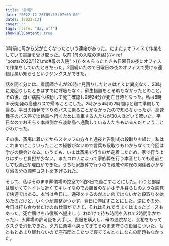 ```yaml
---
title: "訃報"
date: "2022-12-26T09:53:07+09:00"
dates: [2022/12]
cover: ""
tags: [life, "day off"]
showFullContent: true
---
```


0時前に母から父が亡くなったという連絡があった。たまたまオフィスで作業をしていて電話を受け取った。以前 [母の入院の連絡]({{< ref "posts/2022/1121.md#母の入院" >}}) をもらったときも日曜日の夜にオフィスで作業をしていたときだった。2回続いたので日曜日の夜のオフィスで受ける連絡は悪い知らせというジンクスができた。

話を聞く分には、看護師さんが20時に見回りしたときはとくに異変なく、23時に見回りしたときはすでに呼吸もなく、蘇生措置をとる暇もなかったとのこと。その後、母が病院へ移動して死亡確認し0時34分が死亡日時となった。私は6時35分始発の高速バスで帰ることにした。2時から4時の2時間ほど寝て準備して帰る。平日の始発で下りのバスに乗ることがなかったので知らなかったが、高速舞子のバス停で淡路島へ行くために乗車する人たちが30人ほどいて驚いた。平日なのでおそらく本州側から淡路島へ通勤している人たちもいるんだということがわかった。

その後、斎場に着いてからスタッフの方々と通夜と告別式の段取りを組む。私はこれまでにこういったことの経験がないので言葉も段取りもわからなくて今回は学びの機会となる。いうても、いまは斎場で行うのが定着したため、家で行うよりはずっと負担が少ない。またコロナによって家族葬を行う本音としても建前としても適正な理由ができた。うちも家族葬で行うので親戚や隣保の関係者がかなり減る分の調整コストを下げられた。

そして、私はそのまま葬儀場の控室で2泊3日で過ごすことにした。わりと部屋は暖かくてトイレも近くてキレイなのでお風呂のないホテル暮らしのような感覚で快適ではある。本当は今日に、通夜をするのがよいのではないかと段取りを始めたのだけど、いくつか調整がつかず、翌日に伸ばすことにした。逆にその分、今日は打ち合わせだけのお仕事ができて、それはそれでうまくはまったピースもあった。死亡届けを市役所へ提出し (これだけで待ち時間を入れて2時間半かかった) 、火葬場の許可証を入手し、喪服を購入し、母の通院など、余裕をもってタスクを消化できた。夕方に斎場へ戻ってきてそのまま守りの役目についた。もともとあまり眠れないので座布団とこたつで寝ててもとくになんの問題もなかった。
